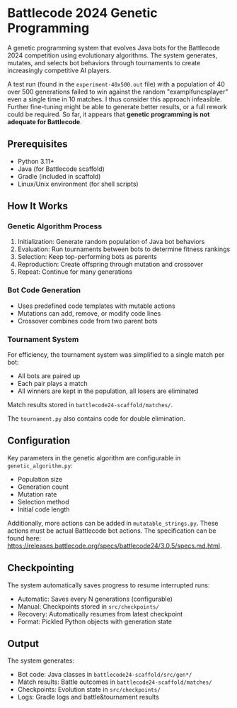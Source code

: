 # Battlecode 2024 Genetic Programming

A genetic programming system that evolves Java bots for the Battlecode 2024 competition using evolutionary algorithms. The system generates, mutates, and selects bot behaviors through tournaments to create increasingly competitive AI players.

A test run (found in the `experiment-40x500.out` file) with a population of 40 over 500 generations failed to win against the random "examplfuncsplayer" even a single time in 10 matches. I thus consider this approach infeasible.
Further fine-tuning might be able to generate better results, or a full rework could be required. So far, it appears that **genetic programming is not adequate for Battlecode**.

## Prerequisites

- Python 3.11+
- Java (for Battlecode scaffold)
- Gradle (included in scaffold)
- Linux/Unix environment (for shell scripts)

## How It Works

### Genetic Algorithm Process

1. Initialization: Generate random population of Java bot behaviors
2. Evaluation: Run tournaments between bots to determine fitness rankings
3. Selection: Keep top-performing bots as parents
4. Reproduction: Create offspring through mutation and crossover
5. Repeat: Continue for many generations

### Bot Code Generation

- Uses predefined code templates with mutable actions
- Mutations can add, remove, or modify code lines
- Crossover combines code from two parent bots

### Tournament System

For efficiency, the tournament system was simplified to a single match per bot:

- All bots are paired up
- Each pair plays a match
- All winners are kept in the population, all losers are eliminated

Match results stored in `battlecode24-scaffold/matches/`.

The `tournament.py` also contains code for double elimination.

## Configuration

Key parameters in the genetic algorithm are configurable in `genetic_algorithm.py`:

- Population size
- Generation count
- Mutation rate
- Selection method
- Initial code length

Additionally, more actions can be added in `mutatable_strings.py`. These actions must be actual Battlecode bot actions. The specification can be found here: https://releases.battlecode.org/specs/battlecode24/3.0.5/specs.md.html.

## Checkpointing

The system automatically saves progress to resume interrupted runs:

- Automatic: Saves every N generations (configurable)
- Manual: Checkpoints stored in `src/checkpoints/`
- Recovery: Automatically resumes from latest checkpoint
- Format: Pickled Python objects with generation state

## Output

The system generates:

- Bot code: Java classes in `battlecode24-scaffold/src/gen*/`
- Match results: Battle outcomes in `battlecode24-scaffold/matches/`
- Checkpoints: Evolution state in `src/checkpoints/`
- Logs: Gradle logs and battle&tournament results
